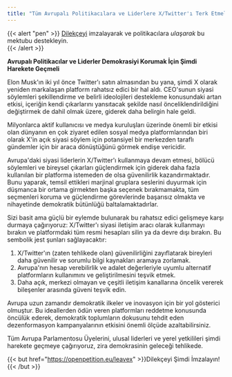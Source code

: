 ```yaml
---
title: "Tüm Avrupalı Politikacılara ve Liderlere X/Twitter'ı Terk Etmeleri İçin Açık Mektup"
---
```


{{< alert "pen" >}}
[Dilekçeyi](https://openpetition.eu/leavex) imzalayarak ve politikacılara _ulaşarak_ bu mektubu destekleyin.    
{{< /alert >}}

**Avrupalı Politikacılar ve Liderler Demokrasiyi Korumak İçin Şimdi Harekete Geçmeli**

Elon Musk'ın iki yıl önce Twitter'ı satın almasından bu yana, şimdi X olarak yeniden markalaşan platform rahatsız edici bir hal aldı. CEO'sunun siyasi söylemleri şekillendirme ve belirli ideolojileri destekleme konusundaki artan etkisi, içeriğin kendi çıkarlarını yansıtacak şekilde nasıl önceliklendirildiğini değiştirmek de dahil olmak üzere, giderek daha belirgin hale geldi.

Milyonlarca aktif kullanıcısı ve medya kuruluşları üzerinde önemli bir etkisi olan dünyanın en çok ziyaret edilen sosyal medya platformlarından biri olarak X'in açık siyasi söylem için potansiyel bir merkezden taraflı gündemler için bir araca dönüştüğünü görmek endişe vericidir.

Avrupa'daki siyasi liderlerin X/Twitter'ı kullanmaya devam etmesi, bölücü söylemleri ve bireysel çıkarları güçlendirmek için giderek daha fazla kullanılan bir platforma istemeden de olsa güvenilirlik kazandırmaktadır. Bunu yaparak, temsil ettikleri marjinal gruplara seslerini duyurmak için düşmanca bir ortama girmekten başka seçenek bırakmamakta, tüm seçmenleri koruma ve güçlendirme görevlerinde başarısız olmakta ve nihayetinde demokratik bütünlüğü baltalamaktadırlar.

Sizi basit ama güçlü bir eylemde bulunarak bu rahatsız edici gelişmeye karşı durmaya çağırıyoruz: X/Twitter'ı siyasi iletişim aracı olarak kullanmayı bırakın ve platformdaki tüm resmi hesapları silin ya da devre dışı bırakın. Bu sembolik jest şunları sağlayacaktır:

1. X/Twitter'ın (zaten tehlikede olan) güvenilirliğini zayıflatarak bireyleri daha güvenilir ve sorumlu bilgi kaynakları aramaya zorlamak.
1. Avrupa'nın hesap verebilirlik ve adalet değerleriyle uyumlu alternatif platformların kullanımını ve geliştirilmesini teşvik etmek.
1. Daha açık, merkezi olmayan ve çeşitli iletişim kanallarına öncelik vererek bileşenler arasında güveni teşvik edin.

Avrupa uzun zamandır demokratik ilkeler ve inovasyon için bir yol gösterici olmuştur. Bu ideallerden ödün veren platformları reddetme konusunda öncülük ederek, demokratik toplumların dokusunu tehdit eden dezenformasyon kampanyalarının etkisini önemli ölçüde azaltabilirsiniz.

Tüm Avrupa Parlamentosu Üyelerini, ulusal liderleri ve yerel yetkilileri şimdi harekete geçmeye çağırıyoruz, zira demokrasinin geleceği tehlikede.


{{< but href="https://openpetition.eu/leavex" >}}Dilekçeyi Şimdi İmzalayın!{{< /but >}}
